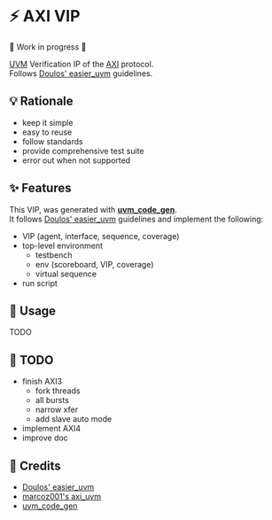 # ⚡️ AXI VIP
🚧 Work in progress 🚧

[UVM](https://en.wikipedia.org/wiki/Universal_Verification_Methodology) Verification IP of the [AXI](https://developer.arm.com/documentation/ihi0022/e/AMBA-AXI3-and-AXI4-Protocol-Specification) protocol.  
Follows [Doulos' easier_uvm](https://www.doulos.com/knowhow/systemverilog/uvm/easier-uvm/) guidelines.

## 💡 Rationale
   - keep it simple
   - easy to reuse
   - follow standards
   - provide comprehensive test suite
   - error out when not supported

## ✨ Features
This VIP, was generated with [**uvm_code_gen**](https://github.com/antoinemadec/uvm_code_gen).  
It follows [Doulos' easier_uvm](https://www.doulos.com/knowhow/systemverilog/uvm/easier-uvm/) guidelines and implement the following:
  - VIP (agent, interface, sequence, coverage)
  - top-level environment
    - testbench
    - env (scoreboard, VIP, coverage)
    - virtual sequence
  - run script

## 🚀 Usage
TODO

## 🚧 TODO
  - finish AXI3
    - fork threads
    - all bursts
    - narrow xfer
    - add slave auto mode
  - implement AXI4
  - improve doc

## 🙏 Credits
  - [Doulos' easier_uvm](https://www.doulos.com/knowhow/systemverilog/uvm/easier-uvm/)
  - [marcoz001's axi_uvm](https://github.com/marcoz001/axi-uvm)
  - [uvm_code_gen](https://github.com/antoinemadec/uvm_code_gen)
